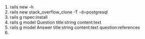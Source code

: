 1. rails new -h
2. rails new stack_overflow_clone -T -d=postgresql
3. rails g rspec:install
4. rails g model Question title:string content:text
5. rails g model Answer title:string content:text question:references
6. 
